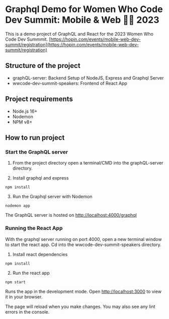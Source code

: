 # Graphql Demo for Women Who Code Dev Summit: Mobile & Web 📱🌐 2023

This is a demo project of GraphQL and React for the 2023 Women Who Code Dev Summmit.
[https://hopin.com/events/mobile-web-dev-summit/registration](https://hopin.com/events/mobile-web-dev-summit/registration)

## Structure of the project

- graphQL-server: Backend Setup of NodeJS, Express and Graphql Server
- wwcode-dev-summit-speakers: Frontend of React App

## Project requirements

- Node.js 16+
- Nodemon
- NPM v8+

## How to run project

### Start the GraphQL server

1. From the project directory open a terminal/CMD into the graphQL-server directory.

2. Install graphql and express

`npm install`

3. Run the Graphql server with Nodemon

`nodemon app`

The GraphQL server is hosted on [http://localhost:4000/graphql](http://localhost:4000/graphql)

### Running the React App

With the graphql server running on port 4000, open a new terminal window to start the react app. Cd into the wwcode-dev-summit-speakers directory.

1. Install react dependencies

`npm install`

2. Run the react app

`npm start`

Runs the app in the development mode.
Open [http://localhost:3000](http://localhost:3000) to view it in your browser.

The page will reload when you make changes.
You may also see any lint errors in the console.

